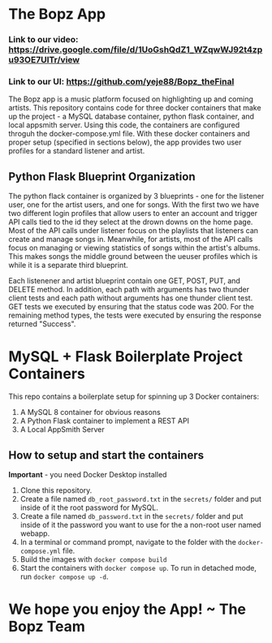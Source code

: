 # The Bopz App
### Link to our video: https://drive.google.com/file/d/1UoGshQdZ1_WZqwWJ92t4zpu93OE7UlTr/view
### Link to our UI: https://github.com/yeje88/Bopz_theFinal

The Bopz app is a music platform focused on highlighting up and coming artists. This repository contains code for three docker containers that make up the project - a MySQL database container, python flask container, and local appsmith server. Using this code, the containers are configured throguh the docker-compose.yml file. With these docker containers and proper setup (specified in sections below), the app provides two user profiles for a standard listener and artist.

## Python Flask Blueprint Organization

The python flack container is organized by 3 blueprints - one for the listener user, one for the artist users, and one for songs. With the first two we have two different login profiles that allow users to enter an account and trigger API calls tied to the id they select at the drown downs on the home page. Most of the API calls under listener focus on the playlists that listeners can create and manage songs in. Meanwhile, for artists, most of the API calls focus on managing or viewing statistics of songs within the artist's albums. This makes songs the middle ground between the ueuser profiles which is while it is a separate third blueprint. 

Each listenener and artist blueprint contain one GET, POST, PUT, and DELETE method. In addition, each path with arguments has two thunder client tests and each path without arguments has one thunder client test. GET tests we executed by ensuring that the status code was 200. For the remaining method types, the tests were executed by ensuring the response returned "Success".


# MySQL + Flask Boilerplate Project Containers

This repo contains a boilerplate setup for spinning up 3 Docker containers: 
1. A MySQL 8 container for obvious reasons
1. A Python Flask container to implement a REST API
1. A Local AppSmith Server

## How to setup and start the containers
**Important** - you need Docker Desktop installed

1. Clone this repository.  
1. Create a file named `db_root_password.txt` in the `secrets/` folder and put inside of it the root password for MySQL. 
1. Create a file named `db_password.txt` in the `secrets/` folder and put inside of it the password you want to use for the a non-root user named webapp. 
1. In a terminal or command prompt, navigate to the folder with the `docker-compose.yml` file.  
1. Build the images with `docker compose build`
1. Start the containers with `docker compose up`.  To run in detached mode, run `docker compose up -d`. 

# We hope you enjoy the App! ~ The Bopz Team
